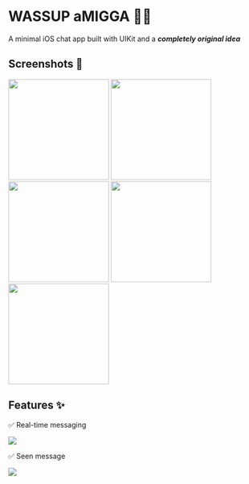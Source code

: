 # WASSUP aMIGGA 🤙🏾

A minimal iOS chat app built with UIKit and a _**completely original idea**_

## Screenshots 🩻

<img src="https://github.com/user-attachments/assets/b1f166a6-5b97-41b6-8f14-4d1c38678232" width="200"/>
<img src="https://github.com/user-attachments/assets/e2831c19-1ef0-4f3c-91fc-fbf7998512ad" width="200"/>
<img src="https://github.com/user-attachments/assets/0c6136d4-1c61-4ba6-804a-a207bd22e3f1" width="200"/>
<img src="https://github.com/user-attachments/assets/2da73d14-d7c3-445f-8739-8a8c2564b2c7" width="200"/>
<img src="https://github.com/user-attachments/assets/e78ca640-2369-4245-9582-4ea3c7485815" width="200"/>

## Features ✨

✅ Real-time messaging

![](https://github.com/user-attachments/assets/74e81f0e-b47c-415a-af98-d5e4c0a19459)

✅ Seen message

![](https://github.com/user-attachments/assets/8095d01a-26f9-4818-b37e-965cccb090b0)

